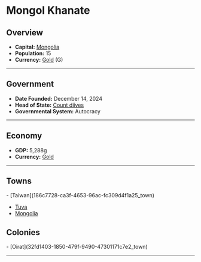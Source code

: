 <!--UNDEDITED FILE, remove this entire line if this file has been edited!-->
# <!--NAME-->Mongol Khanate<!--NAME-->

## Overview

- **Capital:** <!--CAPITAL_LINK-->[Mongolia](e257c6a9-d418-4914-91f2-50d165c23a6b_town)<!--CAPITAL_LINK-->
- **Population:** <!--POPULATION-->15<!--POPULATION-->
- **Currency:** <!--CURRENCY_LINK-->[Gold](Gold_currency)<!--CURRENCY_LINK--> (<!--CURRENCY_ABV-->G<!--CURRENCY_ABV-->)

---

## Government

- **Date Founded:** <!--FOUNDED-->December 14, 2024<!--FOUNDED-->
- **Head of State:** <!--LEADER_TITLE_LINK-->[Count diives](diives_user)<!--LEADER_TITLE_LINK-->
- **Governmental System:** <!--GOVERNMENT-->Autocracy<!--GOVERNMENT-->

---

## Economy

- **GDP:** <!--GDP-->5,288g<!--GDP-->
- **Currency:** <!--CURRENCY_LINK-->[Gold](Gold_currency)<!--CURRENCY_LINK-->

---

## Towns

<!--TOWNS-->- [Taiwan](186c7728-ca3f-4653-96ac-fc309d4f1a25_town)
- [Tuva](473c5136-3421-4b20-9cfe-15875828f83f_town)
- [Mongolia](e257c6a9-d418-4914-91f2-50d165c23a6b_town)<!--TOWNS-->

## Colonies

<!--COLONIES-->- [Oirat](32fd1403-1850-479f-9490-47301171c7e2_town)<!--COLONIES-->

---